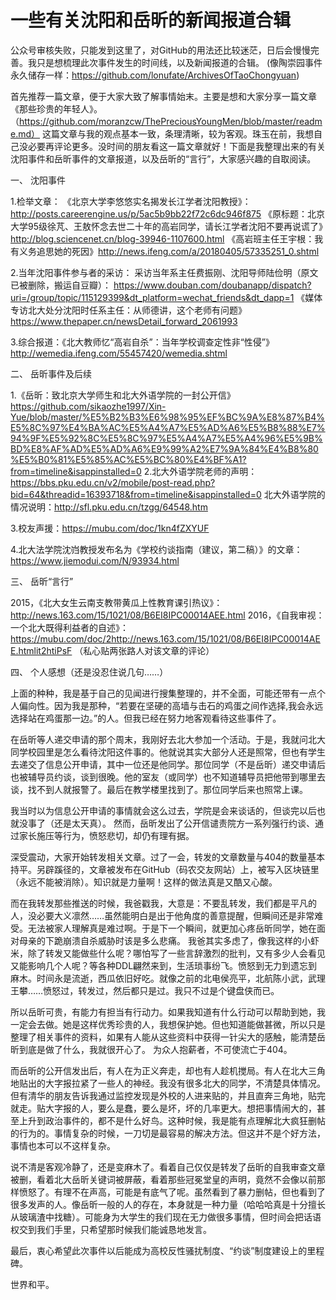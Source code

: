 # 一些有关沈阳和岳昕的新闻报道合辑

公众号审核失败，只能发到这里了，对GitHub的用法还比较迷茫，日后会慢慢完善。我只是想梳理此次事件发生的时间线，以及新闻报道的合辑。
(像陶崇园事件永久储存一样：https://github.com/lonufate/ArchivesOfTaoChongyuan)

首先推荐一篇文章，便于大家大致了解事情始末。主要是想和大家分享一篇文章《那些珍贵的年轻人》。
（https://github.com/moranzcw/ThePreciousYoungMen/blob/master/readme.md）
这篇文章与我的观点基本一致，条理清晰，较为客观。珠玉在前，我想自己没必要再评论更多。没时间的朋友看这一篇文章就好！下面是我整理出来的有关沈阳事件和岳昕事件的文章报道，以及岳昕的“言行”，大家感兴趣的自取阅读。

一、	沈阳事件

1.检举文章：
《北京大学李悠悠实名揭发长江学者沈阳教授》：
http://posts.careerengine.us/p/5ac5b9bb22f72c6dc946f875
《原标题：北京大学95级徐芃、王敖怀念去世二十年的高岩同学，请长江学者沈阳不要再说谎了》http://blog.sciencenet.cn/blog-39946-1107600.html
《高岩班主任王宇根：我有义务追思她的死因》http://news.ifeng.com/a/20180405/57335251_0.shtml 

2.当年沈阳事件参与者的采访：
采访当年系主任费振刚、沈阳导师陆俭明（原文已被删除，搬运自豆瓣）：
https://www.douban.com/doubanapp/dispatch?uri=/group/topic/115129399&dt_platform=wechat_friends&dt_dapp=1
《媒体专访北大处分沈阳时任系主任：从师德讲，这个老师有问题》
https://www.thepaper.cn/newsDetail_forward_2061993

3.综合报道：《北大教师忆“高岩自杀”：当年学校调查定性非“性侵”》
http://wemedia.ifeng.com/55457420/wemedia.shtml



二、	岳昕事件及后续

1.《岳昕：致北京大学师生和北大外语学院的一封公开信》
https://github.com/sikaozhe1997/Xin-Yue/blob/master/%E5%B2%B3%E6%98%95%EF%BC%9A%E8%87%B4%E5%8C%97%E4%BA%AC%E5%A4%A7%E5%AD%A6%E5%B8%88%E7%94%9F%E5%92%8C%E5%8C%97%E5%A4%A7%E5%A4%96%E5%9B%BD%E8%AF%AD%E5%AD%A6%E9%99%A2%E7%9A%84%E4%B8%80%E5%B0%81%E5%85%AC%E5%BC%80%E4%BF%A1?from=timeline&isappinstalled=0
2.北大外语学院老师的声明：
https://bbs.pku.edu.cn/v2/mobile/post-read.php?bid=64&threadid=16393718&from=timeline&isappinstalled=0
北大外语学院的情况说明：http://sfl.pku.edu.cn/tzgg/64548.htm

3.校友声援：https://mubu.com/doc/1kn4fZXYUF
 

4.北大法学院沈岿教授发布名为《学校约谈指南（建议，第二稿）》的文章：
https://www.jiemodui.com/N/93934.html

三、	岳昕“言行”

2015，《北大女生云南支教带黄瓜上性教育课引热议》：
http://news.163.com/15/1021/08/B6EI8IPC00014AEE.html
2016，《自我审视：一个北大既得利益者的自述》：
https://mubu.com/doc/2http://news.163.com/15/1021/08/B6EI8IPC00014AEE.htmlit2htiPsF
（私心贴两张路人对该文章的评论）
  


四、	个人感想（还是没忍住说几句……）

上面的种种，我是基于自己的见闻进行搜集整理的，并不全面，可能还带有一点个人偏向性。因为我是那种，“若要在坚硬的高墙与击石的鸡蛋之间作选择,我会永远选择站在鸡蛋那一边。”的人。但我已经在努力地客观看待这些事件了。

在岳昕等人递交申请的那个周末，我刚好去北大参加一个活动。于是，我就问北大同学校园里是怎么看待沈阳这件事的。他就说其实大部分人还是照常，但也有学生去递交了信息公开申请，其中一位还是他同学。那位同学（不是岳昕）递交申请后也被辅导员约谈，谈到很晚。他的室友（或同学）也不知道辅导员把他带到哪里去谈，找不到人就报警了。最后在教学楼里找到了。那位同学后来也照常上课。

我当时以为信息公开申请的事情就会这么过去，学院是会来谈话的，但谈完以后也就没事了（还是太天真）。 然而，岳昕发出了公开信谴责院方一系列强行约谈、通过家长施压等行为，愤怒悲切，却仍有理有据。

深受震动，大家开始转发相关文章。过了一会，转发的文章数量与404的数量基本持平。另辟蹊径的，文章被发布在GitHub（码农交友网站）上，被写入区块链里（永远不能被消除）。知识就是力量啊！这样的做法真是又酷又心酸。

而在我转发那些推送的时候，我爸戳我，大意是：不要乱转发，我们都是平凡的人，没必要大义凛然……虽然能明白是出于他角度的善意提醒，但瞬间还是非常难受。无法被家人理解真是难过啊。于是下一个瞬间，就更加心疼岳昕同学，她在面对母亲的下跪崩溃自杀威胁时该是多么悲痛。
我爸其实多虑了，像我这样的小虾米，除了转发又能做些什么呢？哪怕写了一些言辞激烈的批判，又有多少人会看见又能影响几个人呢？等各种DDL翩然来到，生活琐事纷飞。愤怒到无力到遗忘到麻木。时间永是流逝，西瓜依旧好吃。就像之前的北电侯亮平，北航陈小武，武理王攀……愤怒过，转发过，然后都只是过。我只不过是个键盘侠而已。

所以岳昕可贵，有能力有担当有行动力。如果我知道有什么行动可以帮助到她，我一定会去做。她是这样优秀珍贵的人，我想保护她。但也知道能做甚微，所以只是整理了相关事件的资料，如果有人能从这些资料中获得一针尖大的感触，能清楚岳昕到底是做了什么，我就很开心了。
为众人抱薪者，不可使流亡于404。

   而岳昕的公开信发出后，有人在为正义奔走，却也有人趁机搅局。有人在北大三角地贴出的大字报拉紧了一些人的神经。我没有很多北大的同学，不清楚具体情况。但有清华的朋友告诉我通过监控发现是外校的人进来贴的，并且直奔三角地，贴完就走。贴大字报的人，要么是蠢，要么是坏，坏的几率更大。想把事情闹大的，甚至上升到政治事件的，都不是什么好鸟。这种时候，我是能有点理解北大疯狂删帖的行为的。事情复杂的时候，一刀切是最容易的解决方法。但这并不是个好方法，事情也本可以不这样复杂。
   
说不清是客观冷静了，还是变麻木了。看着自己仅仅是转发了岳昕的自我审查文章被删，看着北大岳昕关键词被屏蔽，看着那些冠冕堂皇的声明，竟然不会像以前那样愤怒了。有理不在声高，可能是有底气了呢。虽然看到了暴力删帖，但也看到了很多发声的人。像岳昕一般的人的存在，本身就是一种力量（哈哈哈真是十分擅长从玻璃渣中找糖）。可能身为大学生的我们现在无力做很多事情，但时间会把话语权交到我们手里，只希望那时候我们能诚恳地发言。

最后，衷心希望此次事件以后能成为高校反性骚扰制度、“约谈”制度建设上的里程碑。

世界和平。
